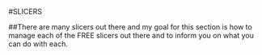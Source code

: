 #SLICERS

##There are many slicers out there and my goal for this section is how to manage each of the FREE slicers out there and to inform you on what you can do with each. 

